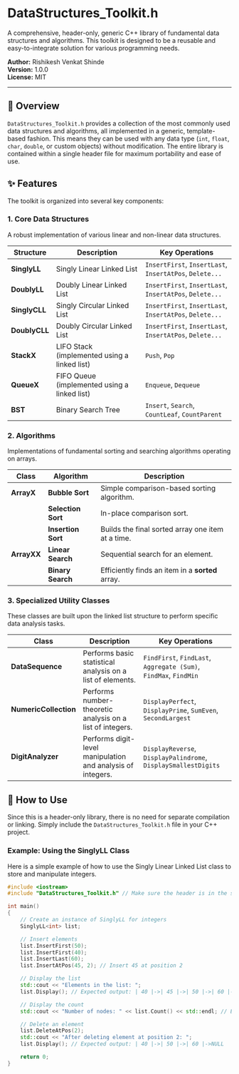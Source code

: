 # DataStructures_Toolkit.h
A comprehensive, header-only, generic C++ library of fundamental data structures and algorithms. This toolkit is designed to be a reusable and easy-to-integrate solution for various programming needs.

**Author:** Rishikesh Venkat Shinde  
**Version:** 1.0.0  
**License:** MIT

---

## 🌟 Overview

`DataStructures_Toolkit.h` provides a collection of the most commonly used data structures and algorithms, all implemented in a generic, template-based fashion. This means they can be used with any data type (`int`, `float`, `char`, `double`, or custom objects) without modification. The entire library is contained within a single header file for maximum portability and ease of use.

## ✨ Features

The toolkit is organized into several key components:

### 1. Core Data Structures

A robust implementation of various linear and non-linear data structures.

| Structure                   | Description                                          | Key Operations                                           |
| --------------------------- | ---------------------------------------------------- | -------------------------------------------------------- |
| **SinglyLL** | Singly Linear Linked List                            | `InsertFirst`, `InsertLast`, `InsertAtPos`, `Delete...`  |
| **DoublyLL** | Doubly Linear Linked List                            | `InsertFirst`, `InsertLast`, `InsertAtPos`, `Delete...`  |
| **SinglyCLL** | Singly Circular Linked List                          | `InsertFirst`, `InsertLast`, `InsertAtPos`, `Delete...`  |
| **DoublyCLL** | Doubly Circular Linked List                          | `InsertFirst`, `InsertLast`, `InsertAtPos`, `Delete...`  |
| **StackX** | LIFO Stack (implemented using a linked list)         | `Push`, `Pop`                                            |
| **QueueX** | FIFO Queue (implemented using a linked list)         | `Enqueue`, `Dequeue`                                     |
| **BST** | Binary Search Tree                                   | `Insert`, `Search`, `CountLeaf`, `CountParent`           |

### 2. Algorithms

Implementations of fundamental sorting and searching algorithms operating on arrays.

| Class       | Algorithm             | Description                                          |
| ----------- | --------------------- | ---------------------------------------------------- |
| **ArrayX** | **Bubble Sort** | Simple comparison-based sorting algorithm.           |
|             | **Selection Sort** | In-place comparison sort.                            |
|             | **Insertion Sort** | Builds the final sorted array one item at a time.    |
| **ArrayXX** | **Linear Search** | Sequential search for an element.                    |
|             | **Binary Search** | Efficiently finds an item in a **sorted** array.     |

### 3. Specialized Utility Classes

These classes are built upon the linked list structure to perform specific data analysis tasks.

| Class                 | Description                                                  | Key Operations                                                   |
| --------------------- | ------------------------------------------------------------ | ---------------------------------------------------------------- |
| **DataSequence** | Performs basic statistical analysis on a list of elements.   | `FindFirst`, `FindLast`, `Aggregate (Sum)`, `FindMax`, `FindMin` |
| **NumericCollection** | Performs number-theoretic analysis on a list of integers.    | `DisplayPerfect`, `DisplayPrime`, `SumEven`, `SecondLargest`     |
| **DigitAnalyzer** | Performs digit-level manipulation and analysis of integers.  | `DisplayReverse`, `DisplayPalindrome`, `DisplaySmallestDigits`   |

## 🚀 How to Use

Since this is a header-only library, there is no need for separate compilation or linking. Simply include the `DataStructures_Toolkit.h` file in your C++ project.

### Example: Using the SinglyLL Class

Here is a simple example of how to use the Singly Linear Linked List class to store and manipulate integers.

```cpp
#include <iostream>
#include "DataStructures_Toolkit.h" // Make sure the header is in the same directory

int main()
{
    // Create an instance of SinglyLL for integers
    SinglyLL<int> list;

    // Insert elements
    list.InsertFirst(50);
    list.InsertFirst(40);
    list.InsertLast(60);
    list.InsertAtPos(45, 2); // Insert 45 at position 2

    // Display the list
    std::cout << "Elements in the list: ";
    list.Display(); // Expected output: | 40 |->| 45 |->| 50 |->| 60 |->NULL

    // Display the count
    std::cout << "Number of nodes: " << list.Count() << std::endl; // Expected output: 4

    // Delete an element
    list.DeleteAtPos(2);
    std::cout << "After deleting element at position 2: ";
    list.Display(); // Expected output: | 40 |->| 50 |->| 60 |->NULL

    return 0;
}
